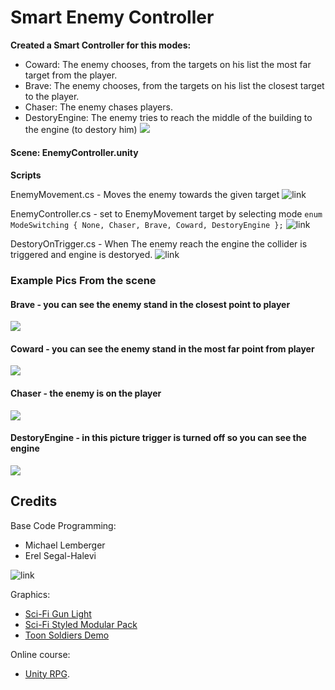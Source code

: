 # Smart Enemy Controller

**Created a Smart Controller for this modes:**
* Coward: The enemy chooses, from the targets on his list the most far target from the player.
* Brave: The enemy chooses, from the targets on his list the closest target to the player. 
* Chaser: The enemy chases players. 
* DestoryEngine: The enemy tries to reach the middle of the building to the engine (to destory him)
![](https://github.com/Lba-universe/SmartEnemyController/blob/main/pics/enemycontroller.png)
####
**Scene: EnemyController.unity** 

#### 
**Scripts**



EnemyMovement.cs - Moves the enemy towards the given target ![link](https://github.com/Lba-universe/SmartEnemyController/blob/main/Assets/Scripts/2-npc/EnemyMovement.cs)

EnemyController.cs - set to EnemyMovement target by selecting mode ``` enum ModeSwitching { None, Chaser, Brave, Coward, DestoryEngine }; ``` ![link](https://github.com/Lba-universe/SmartEnemyController/blob/main/Assets/Scripts/2-npc/EnemyController.cs)

DestoryOnTrigger.cs - When The enemy reach the engine the collider is triggered and engine is destoryed. ![link](https://github.com/Lba-universe/SmartEnemyController/blob/main/Assets/Scripts/2-npc/DestoryOnTrigger.cs)

####
### **Example Pics From the scene**
#### Brave - you can see the enemy stand in the closest point to player
![](https://github.com/Lba-universe/SmartEnemyController/blob/main/pics/brav1e.png)
#### Coward - you can see the enemy stand in the most far point from player
![](https://github.com/Lba-universe/SmartEnemyController/blob/main/pics/coward.png)
#### Chaser - the enemy is on the player 
![](https://github.com/Lba-universe/SmartEnemyController/blob/main/pics/chaser.png)
#### DestoryEngine - in this picture trigger is turned off so you can see the engine
![](https://github.com/Lba-universe/SmartEnemyController/blob/main/pics/engine.png)


## Credits

Base Code Programming:
* Michael Lemberger
* Erel Segal-Halevi

![link](https://github.com/gamedev-at-ariel/06-3d-terrain-ai)


Graphics:
* [Sci-Fi Gun Light](https://assetstore.unity.com/packages/3d/props/guns/sci-fi-gun-light-87916)
* [Sci-Fi Styled Modular Pack](https://assetstore.unity.com/packages/3d/environments/sci-fi/sci-fi-styled-modular-pack-82913)
* [Toon Soldiers Demo](https://assetstore.unity.com/packages/3d/characters/toon-soldiers-demo-69684)

Online course:
* [Unity RPG](https://www.gamedev.tv/p/unity-rpg/?product_id=1503859&coupon_code=JOINUS).
